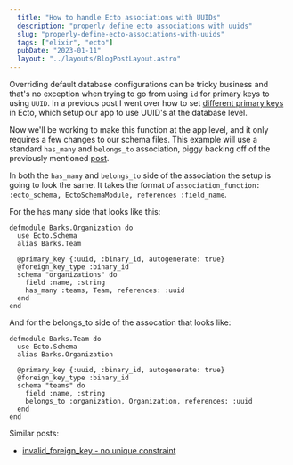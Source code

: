 ```yaml
---
  title: "How to handle Ecto associations with UUIDs"
  description: "properly define ecto associations with uuids"
  slug: "properly-define-ecto-associations-with-uuids"
  tags: ["elixir", "ecto"]
  pubDate: "2023-01-11"
  layout: "../layouts/BlogPostLayout.astro"
---
```


Overriding default database configurations can be tricky business and that's no exception when trying to go from using `id` for primary keys to using `UUID`. In a previous post I went over how to set [different primary keys](https://tinytechtuts.com/2023-set-primary-key-ecto/) in Ecto, which setup our app to use UUID's at the database level. 

Now we'll be working to make this function at the app level, and it only requires a few changes to our schema files. This example will use a standard `has_many` and `belongs_to` association, piggy backing off of the previously mentioned [post](https://tinytechtuts.com/2023-set-primary-key-ecto/).

In both the `has_many` and `belongs_to` side of the association the setup is going to look the same. It takes the format of `association_function: :ecto_schema, EctoSchemaModule, references :field_name`.

For the has many side that looks like this:
```
defmodule Barks.Organization do
  use Ecto.Schema
  alias Barks.Team

  @primary_key {:uuid, :binary_id, autogenerate: true}
  @foreign_key_type :binary_id
  schema "organizations" do
    field :name, :string
    has_many :teams, Team, references: :uuid
  end
end
```

And for the belongs_to side of the assocation that looks like:
```
defmodule Barks.Team do
  use Ecto.Schema
  alias Barks.Organization

  @primary_key {:uuid, :binary_id, autogenerate: true}
  @foreign_key_type :binary_id
  schema "teams" do
    field :name, :string
    belongs_to :organization, Organization, references: :uuid
  end
end
```

Similar posts:
- [invalid_foreign_key - no unique constraint](https://tinytechtuts.com/2023-invalid_foreign_key-no-unique-constraint/)
